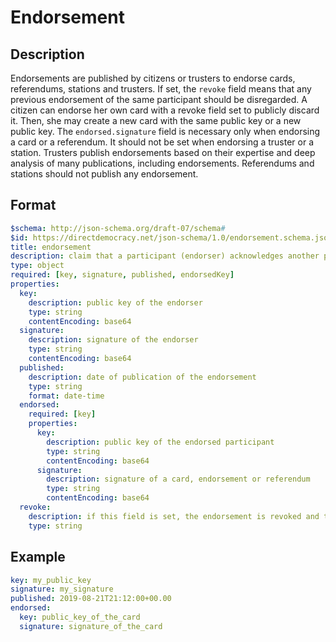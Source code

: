 # Endorsement

## Description

Endorsements are published by citizens or trusters to endorse cards, referendums, stations and trusters.
If set, the `revoke` field means that any previous endorsement of the same participant should be disregarded.
A citizen can endorse her own card with a revoke field set to publicly discard it.
Then, she may create a new card with the same public key or a new public key.
The `endorsed.signature` field is necessary only when endorsing a card or a referendum.
It should not be set when endorsing a truster or a station.
Trusters publish endorsements based on their expertise and deep analysis of many publications, including endorsements.
Referendums and stations should not publish any endorsement.

## Format

```yaml
$schema: http://json-schema.org/draft-07/schema#
$id: https://directdemocracy.net/json-schema/1.0/endorsement.schema.json
title: endorsement
description: claim that a participant (endorser) acknowledges another participant (endorsed)
type: object
required: [key, signature, published, endorsedKey]
properties:
  key:
    description: public key of the endorser
    type: string
    contentEncoding: base64
  signature:
    description: signature of the endorser
    type: string
    contentEncoding: base64
  published:
    description: date of publication of the endorsement
    type: string
    format: date-time
  endorsed:
    required: [key]
    properties:
      key:
        description: public key of the endorsed participant
        type: string
        contentEncoding: base64
      signature:
        description: signature of a card, endorsement or referendum
        type: string
        contentEncoding: base64
  revoke:
    description: if this field is set, the endorsement is revoked and the string should contain a justification for the revocation
    type: string
```

## Example

```yaml
key: my_public_key
signature: my_signature
published: 2019-08-21T21:12:00+00.00
endorsed:
  key: public_key_of_the_card
  signature: signature_of_the_card
```
